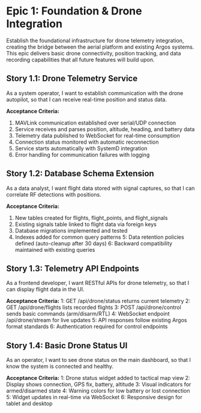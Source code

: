 # Epic 1: Foundation & Drone Integration

Establish the foundational infrastructure for drone telemetry integration, creating the bridge between the aerial platform and existing Argos systems. This epic delivers basic drone connectivity, position tracking, and data recording capabilities that all future features will build upon.

## Story 1.1: Drone Telemetry Service

As a system operator,
I want to establish communication with the drone autopilot,
so that I can receive real-time position and status data.

**Acceptance Criteria:**
1. MAVLink communication established over serial/UDP connection
2. Service receives and parses position, altitude, heading, and battery data
3. Telemetry data published to WebSocket for real-time consumption
4. Connection status monitored with automatic reconnection
5. Service starts automatically with SystemD integration
6. Error handling for communication failures with logging

## Story 1.2: Database Schema Extension

As a data analyst,
I want flight data stored with signal captures,
so that I can correlate RF detections with positions.

**Acceptance Criteria:**
1. New tables created for flights, flight_points, and flight_signals
2. Existing signals table linked to flight data via foreign keys
3. Database migrations implemented and tested
4. Indexes added for common query patterns
5: Data retention policies defined (auto-cleanup after 30 days)
6: Backward compatibility maintained with existing queries

## Story 1.3: Telemetry API Endpoints

As a frontend developer,
I want RESTful APIs for drone telemetry,
so that I can display flight data in the UI.

**Acceptance Criteria:**
1: GET /api/drone/status returns current telemetry
2: GET /api/drone/flights lists recorded flights
3: POST /api/drone/control sends basic commands (arm/disarm/RTL)
4: WebSocket endpoint /api/drone/stream for live updates
5: API responses follow existing Argos format standards
6: Authentication required for control endpoints

## Story 1.4: Basic Drone Status UI

As an operator,
I want to see drone status on the main dashboard,
so that I know the system is connected and healthy.

**Acceptance Criteria:**
1: Drone status widget added to tactical map view
2: Display shows connection, GPS fix, battery, altitude
3: Visual indicators for armed/disarmed state
4: Warning colors for low battery or lost connection
5: Widget updates in real-time via WebSocket
6: Responsive design for tablet and desktop
